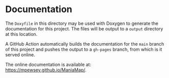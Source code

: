 # Documentation

The `Doxyfile` in this directory may be used with Doxygen to generate the documentation for this project. The files will be output to a `output` directory at this location.

A GitHub Action automatically builds the documentation for the `main` branch of this project and pushes the output to a `gh-pages` branch, from which is it served online.

The online documentation is available at: https://mpewsey.github.io/ManiaMap/.

